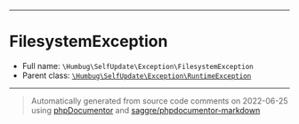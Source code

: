 ***

# FilesystemException

* Full name: `\Humbug\SelfUpdate\Exception\FilesystemException`
* Parent class: [`\Humbug\SelfUpdate\Exception\RuntimeException`](./RuntimeException.md)

***
> Automatically generated from source code comments on 2022-06-25 using [phpDocumentor](http://www.phpdoc.org/) and [saggre/phpdocumentor-markdown](https://github.com/Saggre/phpDocumentor-markdown)
